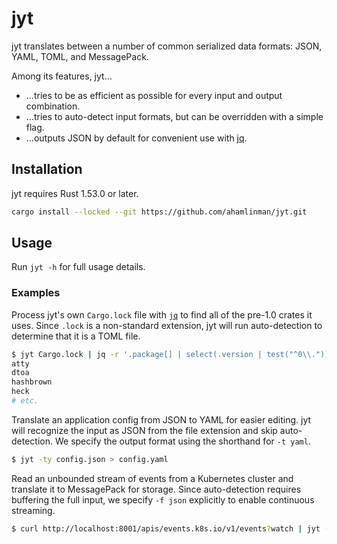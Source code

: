 # jyt

jyt translates between a number of common serialized data formats: JSON, YAML,
TOML, and MessagePack.

Among its features, jyt…

- …tries to be as efficient as possible for every input and output combination.
- …tries to auto-detect input formats, but can be overridden with a simple flag.
- …outputs JSON by default for convenient use with [jq][jq].

## Installation

jyt requires Rust 1.53.0 or later.

```sh
cargo install --locked --git https://github.com/ahamlinman/jyt.git
```

## Usage

Run `jyt -h` for full usage details.

### Examples

Process jyt's own `Cargo.lock` file with [`jq`][jq] to find all of the pre-1.0
crates it uses. Since `.lock` is a non-standard extension, jyt will run
auto-detection to determine that it is a TOML file.

```sh
$ jyt Cargo.lock | jq -r '.package[] | select(.version | test("^0\\.")).name'
atty
dtoa
hashbrown
heck
# etc.
```

Translate an application config from JSON to YAML for easier editing. jyt will
recognize the input as JSON from the file extension and skip auto-detection. We
specify the output format using the shorthand for `-t yaml`.

```sh
$ jyt -ty config.json > config.yaml
```

Read an unbounded stream of events from a Kubernetes cluster and translate it to
MessagePack for storage. Since auto-detection requires buffering the full input,
we specify `-f json` explicitly to enable continuous streaming.

```sh
$ curl http://localhost:8001/apis/events.k8s.io/v1/events?watch | jyt -fj -tm > events.msgpack
```

[jq]: https://stedolan.github.io/jq/
